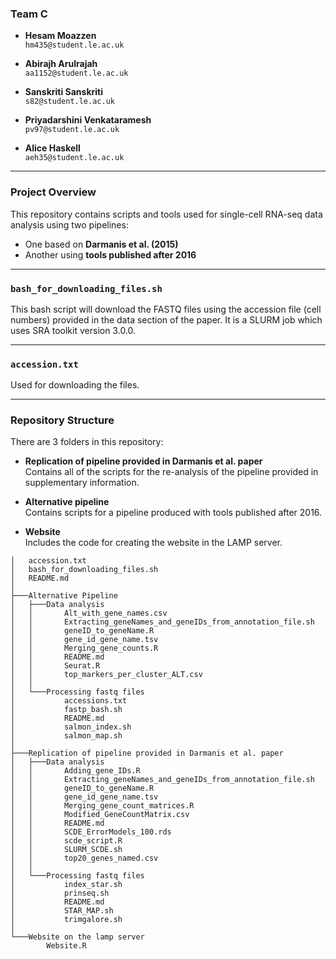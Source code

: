 ### Team C

- **Hesam Moazzen**  
  `hm435@student.le.ac.uk`

- **Abirajh Arulrajah**  
  `aa1152@student.le.ac.uk`

- **Sanskriti Sanskriti**  
  `s82@student.le.ac.uk`

- **Priyadarshini Venkataramesh**  
  `pv97@student.le.ac.uk`

- **Alice Haskell**  
  `aeh35@student.le.ac.uk`

---

### Project Overview

This repository contains scripts and tools used for single-cell RNA-seq data analysis using two pipelines:
- One based on **Darmanis et al. (2015)**
- Another using **tools published after 2016**

---

### `bash_for_downloading_files.sh`

This bash script will download the FASTQ files using the accession file (cell numbers) provided in the data section of the paper. It is a SLURM job which uses SRA toolkit version 3.0.0.

---

### `accession.txt`

Used for downloading the files.

---

### Repository Structure

There are 3 folders in this repository:

- **Replication of pipeline provided in Darmanis et al. paper**  
  Contains all of the scripts for the re-analysis of the pipeline provided in supplementary information.

- **Alternative pipeline**  
  Contains scripts for a pipeline produced with tools published after 2016.

- **Website**  
  Includes the code for creating the website in the LAMP server.

```
│   accession.txt
│   bash_for_downloading_files.sh
│   README.md
│
├───Alternative Pipeline
│   ├───Data analysis
│   │       Alt_with_gene_names.csv
│   │       Extracting_geneNames_and_geneIDs_from_annotation_file.sh
│   │       geneID_to_geneName.R
│   │       gene_id_gene_name.tsv
│   │       Merging_gene_counts.R
│   │       README.md
│   │       Seurat.R
│   │       top_markers_per_cluster_ALT.csv
│   │
│   └───Processing fastq files
│           accessions.txt
│           fastp_bash.sh
│           README.md
│           salmon_index.sh
│           salmon_map.sh
│
├───Replication of pipeline provided in Darmanis et al. paper
│   ├───Data analysis
│   │       Adding_gene_IDs.R
│   │       Extracting_geneNames_and_geneIDs_from_annotation_file.sh
│   │       geneID_to_geneName.R
│   │       gene_id_gene_name.tsv
│   │       Merging_gene_count_matrices.R
│   │       Modified_GeneCountMatrix.csv
│   │       README.md
│   │       SCDE_ErrorModels_100.rds
│   │       scde_script.R
│   │       SLURM_SCDE.sh
│   │       top20_genes_named.csv
│   │
│   └───Processing fastq files
│           index_star.sh
│           prinseq.sh
│           README.md
│           STAR_MAP.sh
│           trimgalore.sh
│
└───Website on the lamp server
        Website.R
 ```
